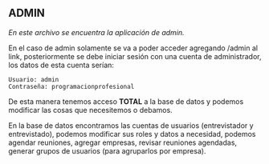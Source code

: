 ## ADMIN

*En este archivo se encuentra la aplicación de admin.*

En el caso de admin solamente se va a poder acceder agregando /admin al link, posteriormente se debe iniciar sesión con una cuenta de administrador, los datos de esta cuenta serían:
```
Usuario: admin
Contraseña: programacionprofesional
```

De esta manera tenemos acceso **TOTAL** a la base de datos y podemos modificar las cosas que necesitemos o debamos. 


En la base de datos encontramos las cuentas de usuarios (entrevistador y entrevistado), podemos modificar sus roles y datos a necesidad, podemos agendar reuniones, agregar empresas, revisar reuniones agendadas, generar grupos de usuarios (para agruparlos por empresa).